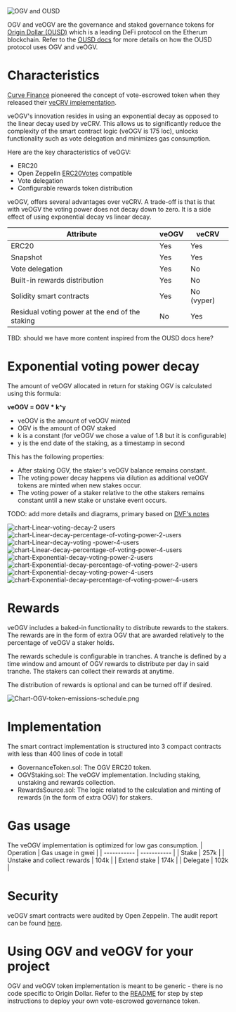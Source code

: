 



<img alt="OGV and OUSD" src="assets/img/ogv_and_ousd.png">



OGV and veOGV are the governance and staked governance tokens for [Origin Dollar (OUSD)](https://ousd.com) which is a leading DeFi protocol on the Etherum blockchain. Refer to the [OUSD docs](https://docs.ousd.com/governance/ogv-staking) for more details on  how the OUSD protocol uses OGV and veOGV.

# Characteristics

[Curve Finance](https://curve.fi) pioneered the concept of vote-escrowed token when they released their [veCRV implementation](https://github.com/curvefi/curve-dao-contracts/blob/1086fe318b705d7d7b47f141c2aee33663c32d14/contracts/VotingEscrow.vy).

veOGV's innovation resides in using an exponential decay as opposed to the linear decay used by veCRV. This allows us to significantly reduce the complexity of the smart contract logic (veOGV is 175 loc), unlocks functionality such as vote delegation and minimizes gas consumption.

Here are the key characteristics of veOGV:
 - ERC20
 - Open Zeppelin [ERC20Votes](https://github.com/OpenZeppelin/openzeppelin-contracts/blob/master/contracts/token/ERC20/extensions/ERC20Votes.sol) compatible
 - Vote delegation
 - Configurable rewards token distribution

veOGV, offers several advantages over veCRV. A trade-off is that is that with veOGV the voting power does not decay down to zero. It is a side effect of using exponential decay vs linear decay.

| Attribute | veOGV | veCRV |
| ----------- | ----------- | ----------- |
| ERC20      | Yes | Yes |
| Snapshot | Yes | Yes |
| Vote delegation | Yes | No |
| Built-in rewards distribution | Yes | No |
| Solidity smart contracts | Yes | No (vyper) |
| Residual voting power at the end of the staking | No  | Yes |

TBD: should we have more content inspired from the OUSD docs here?

# Exponential voting power decay</h1>

The amount of veOGV allocated in return for staking OGV is calculated using this formula:

**veOGV = OGV * k^y**
 - veOGV is the amount of veOGV minted
 - OGV is the amount of OGV staked
 - k is a constant (for veOGV we chose a value of 1.8 but it is configurable)
 - y is the end date of the staking, as a timestamp in second

This has the following properties:

 - After staking OGV, the staker's veOGV balance remains constant.
 - The voting power decay happens via dilution as additional veOGV tokens are minted when new stakes occur.
 - The voting power of a staker relative to the othe stakers remains constant until a new stake or unstake event occurs.

TODO: add more details and diagrams, primary based on [DVF's notes](https://gist.github.com/DanielVF/728326db026c3f95a4e994b286a0a147)

<img alt="chart-Linear-voting-decay-2 users" src="assets/img/chart-Linear-voting-decay-2-users.png">

<img alt="chart-Linear-decay-percentage-of-voting-power-2-users" src="assets/img/Linear-decay-percentage-of-voting-power-2-users.png">

<img alt="chart-Linear-decay-voting -power-4-users" src="assets/img/Linear-decay-voting -power-4-users.png">

<img alt="chart-Linear-decay-percentage-of-voting-power-4-users" src="assets/img/Linear-decay-percentage-of-voting-power-4-users.png">

<img alt="chart-Exponential-decay-voting-power-2-users" src="assets/img/Exponential-decay-voting-power-2-users.png">

<img alt="chart-Exponential-decay-percentage-of-voting-power-2-users" src="assets/img/Exponential-decay-percentage-of-voting-power-2-users.png">

<img alt="chart-Exponential-decay-voting-power-4-users" src="assets/img/Exponential-decay-voting-power-4-users.png">

<img alt="chart-Exponential-decay-percentage-of-voting-power-4-users" src="assets/img/Exponential-decay-percentage-of-voting-power-4-users.png">



# Rewards
veOGV includes a baked-in functionality to distribute rewards to the stakers. The rewards are in the form of extra OGV that are awarded relatively to the percentage of veOGV a staker holds.

The rewards schedule is configurable in tranches. A tranche is defined by a time window and amount of OGV rewards to distribute per day in said tranche. The stakers can collect their rewards at anytime.

The distribution of rewards is optional and can be turned off if desired.

<img alt="Chart-OGV-token-emissions-schedule.png" src="assets/img/OGV-token-emissions-schedule.png.png">

# Implementation

The smart contract implementation is structured into 3 compact contracts with less than 400 lines of code in total! 
 - GovernanceToken.sol: The OGV ERC20 token.
 - OGVStaking.sol: The veOGV implementation. Including staking, unstaking and rewards collection.
 - RewardsSource.sol: The logic related to the calculation and minting of rewards (in the form of extra OGV) for stakers.

# Gas usage
The veOGV implementation is optimized for low gas consumption.
| Operation | Gas usage in gwei |
| ----------- | ----------- |
| Stake      | 257k |
| Unstake and collect rewards | 104k |
| Extend stake | 174k |
| Delegate | 102k |

# Security
veOGV smart contracts were audited by Open Zeppelin. The audit report can be found [here](https://github.com/OriginProtocol/security/blob/master/audits/Solidified%20-%20OGV%2C%20wOUSD%2C%20and%20ERC721a%20-%20May%202022.pdf).

# Using OGV and veOGV for your project
OGV and veOGV token implementation is meant to be generic - there is no code specific to Origin Dollar. Refer to the [README](https://github.com/OriginProtocol/veogv/blob/main/README.md) for step by step instructions to deploy your own vote-escrowed governance token.
